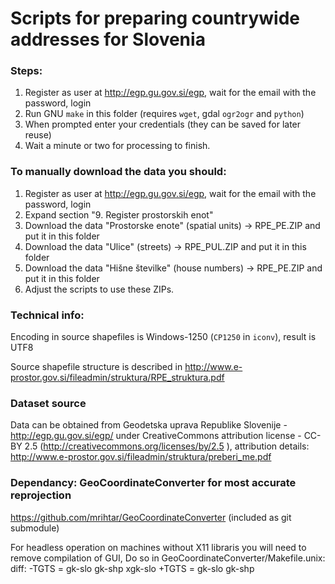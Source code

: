 # Scripts for preparing countrywide addresses for Slovenia


### Steps:
1. Register as user at http://egp.gu.gov.si/egp, wait for the email with the password, login
2. Run GNU `make` in this folder (requires `wget`, gdal `ogr2ogr` and `python`)
3. When prompted enter your credentials (they can be saved for later reuse)
4. Wait a minute or two for processing to finish.

### To manually download the data you should:
1. Register as user at http://egp.gu.gov.si/egp, wait for the email with the password, login
2. Expand section "9. Register prostorskih enot"
3. Download the data "Prostorske enote" (spatial units) -> RPE_PE.ZIP and put it in this folder
4. Download the data "Ulice" (streets) -> RPE_PUL.ZIP and put it in this folder
5. Download the data "Hišne številke" (house numbers) -> RPE_PE.ZIP and put it in this folder
6. Adjust the scripts to use these ZIPs.

### Technical info:
Encoding in source shapefiles is Windows-1250 (`CP1250` in `iconv`), result is UTF8

Source shapefile structure is described in http://www.e-prostor.gov.si/fileadmin/struktura/RPE_struktura.pdf

### Dataset source
Data can be obtained from Geodetska  uprava  Republike  Slovenije - http://egp.gu.gov.si/egp/ under CreativeCommons attribution license - CC-BY 2.5 (http://creativecommons.org/licenses/by/2.5 ), attribution details: http://www.e-prostor.gov.si/fileadmin/struktura/preberi_me.pdf

### Dependancy: GeoCoordinateConverter for most accurate reprojection
https://github.com/mrihtar/GeoCoordinateConverter (included as git submodule)

For headless operation on machines without X11 libraris you will need to remove compilation of GUI, 
Do so in GeoCoordinateConverter/Makefile.unix:
diff:
-TGTS = gk-slo gk-shp xgk-slo
+TGTS = gk-slo gk-shp


